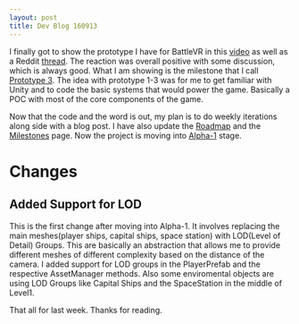 ```yaml
---
layout: post
title: Dev Blog 160913
---
```


I finally got to show the prototype I have for BattleVR in this [video](https://www.youtube.com/watch?v=3SfgSPAzYaM&feature=autoshare) as well as a 
Reddit [thread](https://www.reddit.com/r/GearVR/comments/5291v2/prototype_of_the_space_fighter_game_i_am/). The reaction was overall positive with 
some discussion, which is always good. What I am showing is the milestone that I call [Prototype 3](https://github.com/CRamsan/BattleVR/milestone/1). The idea
with prototype 1-3 was for me to get familiar with Unity and to code the basic systems that would power the game. Basically a POC with most of the core components
of the game.

Now that the code and the word is out, my plan is to do weekly iterations along side with a blog post. I have also update the 
[Roadmap](https://github.com/CRamsan/BattleVR/wiki/Roadmap) and the [Milestones](https://github.com/CRamsan/BattleVR/milestones) page. 
Now the project is moving into [Alpha-1](https://github.com/CRamsan/BattleVR/milestone/2) stage.

# Changes

## Added Support for LOD
This is the first change after  moving into Alpha-1. It involves replacing the main meshes(player ships, capital ships, space station) with LOD(Level of Detail) Groups. 
This are basically an abstraction that allows me to provide different meshes of different complexity based on the distance of the camera. I added support for 
LOD groups in the PlayerPrefab and the respective AssetManager methods. Also some enviromental objects are using LOD Groups like Capital Ships and the SpaceStation 
in the middle of Level1.

That all for last week. Thanks for reading.
